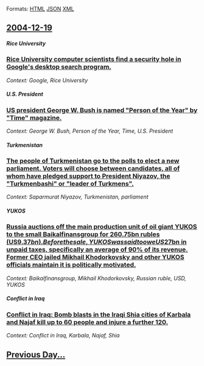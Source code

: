 
Formats: [HTML](2004/12/19/index.html)  [JSON](2004/12/19/index.json)  [XML](2004/12/19/index.xml)  

## [2004-12-19](/news/2004/12/19/index.md)

##### Rice University
### [ Rice University computer scientists find a security hole in Google's desktop search program. ](/news/2004/12/19/rice-university-computer-scientists-find-a-security-hole-in-google-s-desktop-search-program.md)
_Context: Google, Rice University_

##### U.S. President
### [ US president George W. Bush is named "Person of the Year" by "Time" magazine. ](/news/2004/12/19/us-president-george-w-bush-is-named-person-of-the-year-by-time-magazine.md)
_Context: George W. Bush, Person of the Year, Time, U.S. President_

##### Turkmenistan
### [ The people of Turkmenistan go to the polls to elect a new parliament. Voters will choose between candidates, all of whom have pledged support to President Niyazov, the "Turkmenbashi" or "leader of Turkmens". ](/news/2004/12/19/the-people-of-turkmenistan-go-to-the-polls-to-elect-a-new-parliament-voters-will-choose-between-candidates-all-of-whom-have-pledged-suppo.md)
_Context: Saparmurat Niyazov, Turkmenistan, parliament_

##### YUKOS
### [ Russia auctions off the main production unit of oil giant YUKOS to the small Baikalfinansgroup for 260.75bn rubles (US$9.37bn). Before the sale, YUKOS was said to owe US$27bn in unpaid taxes, specifically an average of 90% of its revenue. Former CEO jailed Mikhail Khodorkovsky and other YUKOS officials maintain it is politically motivated. ](/news/2004/12/19/russia-auctions-off-the-main-production-unit-of-oil-giant-yukos-to-the-small-baikalfinansgroup-for-260-75bn-rubles-us-9-37bn-before-the.md)
_Context: Baikalfinansgroup, Mikhail Khodorkovsky, Russian ruble, USD, YUKOS_

##### Conflict in Iraq
### [ Conflict in Iraq: Bomb blasts in the Iraqi Shia cities of Karbala and Najaf kill up to 60 people and injure a further 120. ](/news/2004/12/19/conflict-in-iraq-bomb-blasts-in-the-iraqi-shia-cities-of-karbala-and-najaf-kill-up-to-60-people-and-injure-a-further-120.md)
_Context: Conflict in Iraq, Karbala, Najaf, Shia_

## [Previous Day...](/news/2004/12/18/index.md)

